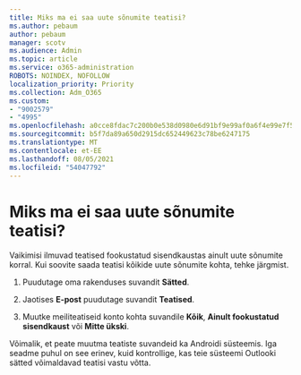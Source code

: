 ```yaml
---
title: Miks ma ei saa uute sõnumite teatisi?
ms.author: pebaum
author: pebaum
manager: scotv
ms.audience: Admin
ms.topic: article
ms.service: o365-administration
ROBOTS: NOINDEX, NOFOLLOW
localization_priority: Priority
ms.collection: Adm_O365
ms.custom:
- "9002579"
- "4995"
ms.openlocfilehash: a0cce8fdac7c200b0e538d0980e6d91bf9e99af0a6f4e99e7f5b790298437510
ms.sourcegitcommit: b5f7da89a650d2915dc652449623c78be6247175
ms.translationtype: MT
ms.contentlocale: et-EE
ms.lasthandoff: 08/05/2021
ms.locfileid: "54047792"
---
```

# <a name="why-dont-i-get-new-message-notifications"></a>Miks ma ei saa uute sõnumite teatisi?

Vaikimisi ilmuvad teatised fookustatud sisendkaustas ainult uute sõnumite korral. Kui soovite saada teatisi kõikide uute sõnumite kohta, tehke järgmist.

1. Puudutage oma rakenduses suvandit **Sätted**.

2. Jaotises **E-post** puudutage suvandit **Teatised**.

3. Muutke meiliteatiseid konto kohta suvandile **Kõik**, **Ainult fookustatud sisendkaust** või **Mitte ükski**.

Võimalik, et peate muutma teatiste suvandeid ka Androidi süsteemis. Iga seadme puhul on see erinev, kuid kontrollige, kas teie süsteemi Outlooki sätted võimaldavad teatisi vastu võtta.
